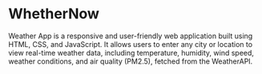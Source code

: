# WhetherNow
Weather App is a responsive and user-friendly web application built using HTML, CSS, and JavaScript. It allows users to enter any city or location to view real-time weather data, including temperature, humidity, wind speed, weather conditions, and air quality (PM2.5), fetched from the WeatherAPI. 
